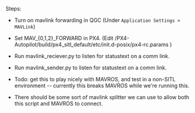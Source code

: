Steps:

* Turn on mavlink forwarding in QGC (Under `Application Settings > MAVLink`)

* Set MAV_{0,1,2}_FORWARD in PX4.
 (Edit /PX4-Autopilot/build/px4_sitl_default/etc/init.d-posix/px4-rc.params )

* Run mavlink_reciever.py to listen for statustext on a comm link.

* Run mavlink_sender.py to listen for statustext on a comm link.

* Todo: get this to play nicely with MAVROS, and test in a non-SITL environment -- currently this breaks MAVROS while we're running this.
* There should be some sort of mavlink splitter we can use to allow both this script and MAVROS to connect.
